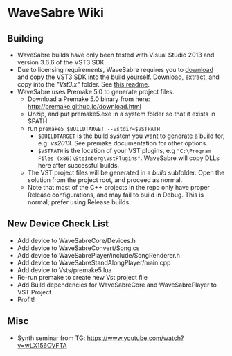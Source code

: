 # WaveSabre Wiki

## Building

- WaveSabre builds have only been tested with Visual Studio 2013 and version 3.6.6 of the VST3 SDK.
- Due to licensing requirements, WaveSabre requires you to [download](https://www.steinberg.net/sdk_downloads/vstsdk366_27_06_2016_build_61.zip) and copy the VST3 SDK into the build yourself. Download, extract, and copy into the *"Vst3.x"* folder. See [this readme](https://github.com/logicomacorp/WaveSabre/blob/master/Vst3.x/README).
- WaveSabre uses Premake 5.0 to generate project files.
  - Download a Premake 5.0 binary from here: http://premake.github.io/download.html
  - Unzip, and put premake5.exe in a system folder so that it exists in $PATH
  - run `premake5 $BUILDTARGET --vstdir=$VSTPATH`
      - `$BUILDTARGET` is the build system you want to generate a build for, e.g. *vs2013*. See premake documentation for other options.
      - `$VSTPATH` is the location of your VST plugins, e.g `"C:\Program Files (x86)\Steinberg\VstPlugins"`. WaveSabre will copy DLLs here after successful builds.
  - The VST project files will be generated in a *build* subfolder. Open the solution from the project root, and proceed as normal.
  - Note that most of the C++ projects in the repo only have proper Release configurations, and may fail to build in Debug. This is normal; prefer using Release builds.

## New Device Check List

- Add device to WaveSabreCore/Devices.h
- Add device to WaveSabreConvert/Song.cs
- Add device to WaveSabrePlayer/include/SongRenderer.h
- Add device to WaveSabreStandAlongPlayer/main.cpp
- Add device to Vsts/premake5.lua
- Re-run premake to create new Vst project file
- Add Build dependencies for WaveSabreCore and WaveSabrePlayer to VST Project
- Profit!


## Misc
- Synth seminar from TG: https://www.youtube.com/watch?v=wLX156OVFTA
